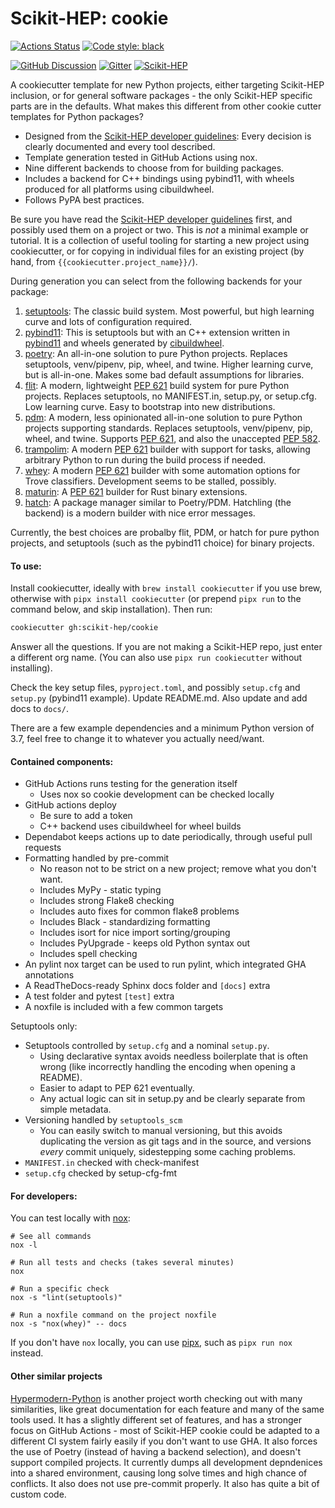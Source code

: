 # Scikit-HEP: cookie

[![Actions Status][actions-badge]][actions-link]
[![Code style: black][black-badge]][black-link]

[![GitHub Discussion][github-discussions-badge]][github-discussions-link]
[![Gitter][gitter-badge]][gitter-link]
[![Scikit-HEP][sk-badge]](https://scikit-hep.org/)

A cookiecutter template for new Python projects, either targeting Scikit-HEP
inclusion, or for general software packages - the only Scikit-HEP specific
parts are in the defaults. What makes this different from other cookie cutter
templates for Python packages?

* Designed from the [Scikit-HEP developer guidelines][]: Every decision is
  clearly documented and every tool described.
* Template generation tested in GitHub Actions using nox.
* Nine different backends to choose from for building packages.
* Includes a backend for C++ bindings using pybind11, with wheels produced for
  all platforms using cibuildwheel.
* Follows PyPA best practices.

Be sure you have read the [Scikit-HEP developer guidelines][] first, and
possibly used them on a project or two. This is _not_ a minimal example
or tutorial. It is a collection of useful tooling for starting a new project
using cookiecutter, or for copying in individual files for an existing project
(by hand, from `{{cookiecutter.project_name}}/`).

During generation you can select from the following backends for your package:

1. [setuptools][]: The classic build system. Most powerful, but high learning curve
   and lots of configuration required.
2. [pybind11][]: This is setuptools but with an C++ extension written in [pybind11][]
   and wheels generated by [cibuildwheel][].
3. [poetry][]: An all-in-one solution to pure Python projects. Replaces
   setuptools, venv/pipenv, pip, wheel, and twine. Higher learning curve, but
   is all-in-one. Makes some bad default assumptions for libraries.
4. [flit][]: A modern, lightweight [PEP 621][] build system for pure Python
   projects. Replaces setuptools, no MANIFEST.in, setup.py, or setup.cfg. Low
   learning curve. Easy to bootstrap into new distributions.
5. [pdm][]: A modern, less opinionated all-in-one solution to pure Python
   projects supporting standards. Replaces setuptools, venv/pipenv, pip, wheel,
   and twine. Supports [PEP 621][], and also the unaccepted [PEP 582][].
6. [trampolim][]: A modern [PEP 621][] builder with support for tasks, allowing
   arbitrary Python to run during the build process if needed.
7. [whey][]: A modern [PEP 621][] builder with some automation options for Trove
   classifiers. Development seems to be stalled, possibly.
8. [maturin][]: A [PEP 621][] builder for Rust binary extensions. 
9. [hatch][]: A package manager similar to Poetry/PDM. Hatchling (the backend) is
   a modern builder with nice error messages.
   
Currently, the best choices are probalby flit, PDM, or hatch for pure python projects,
and setuptools (such as the pybind11 choice) for binary projects.

#### To use:

Install cookiecutter, ideally with `brew install cookiecutter` if you use brew,
otherwise with `pipx install cookiecutter` (or prepend `pipx run` to the
command below, and skip installation). Then run:


```bash
cookiecutter gh:scikit-hep/cookie
```

Answer all the questions. If you are not making a Scikit-HEP repo, just enter a
different org name. (You can also use `pipx run cookiecutter` without installing).

Check the key setup files, `pyproject.toml`, and possibly `setup.cfg` and
`setup.py` (pybind11 example). Update README.md. Also update and add docs to
`docs/`.

There are a few example dependencies and a minimum Python version of 3.7,
feel free to change it to whatever you actually need/want.

#### Contained components:

* GitHub Actions runs testing for the generation itself
    - Uses nox so cookie development can be checked locally
* GitHub actions deploy
    - Be sure to add a token
    - C++ backend uses cibuildwheel for wheel builds
* Dependabot keeps actions up to date periodically, through useful pull requests
* Formatting handled by pre-commit
    - No reason not to be strict on a new project; remove what you don't want.
    - Includes MyPy - static typing
    - Includes strong Flake8 checking
    - Includes auto fixes for common flake8 problems
    - Includes Black - standardizing formatting
    - Includes isort for nice import sorting/grouping
    - Includes PyUpgrade - keeps old Python syntax out
    - Includes spell checking
* An pylint nox target can be used to run pylint, which integrated GHA annotations
* A ReadTheDocs-ready Sphinx docs folder and `[docs]` extra
* A test folder and pytest `[test]` extra
* A noxfile is included with a few common targets

Setuptools only:

* Setuptools controlled by `setup.cfg` and a nominal `setup.py`.
    - Using declarative syntax avoids needless boilerplate that is often wrong
      (like incorrectly handling the encoding when opening a README).
    - Easier to adapt to PEP 621 eventually.
    - Any actual logic can sit in setup.py and be clearly separate from simple
      metadata.
* Versioning handled by `setuptools_scm`
    - You can easily switch to manual versioning, but this avoids duplicating
      the version as git tags and in the source, and versions _every_ commit
      uniquely, sidestepping some caching problems.
* `MANIFEST.in` checked with check-manifest
* `setup.cfg` checked by setup-cfg-fmt


#### For developers:

You can test locally with [nox][]:

```console
# See all commands
nox -l

# Run all tests and checks (takes several minutes)
nox

# Run a specific check
nox -s "lint(setuptools)"

# Run a noxfile command on the project noxfile
nox -s "nox(whey)" -- docs
```

If you don't have `nox` locally, you can use [pipx][], such as `pipx run nox` instead.

#### Other similar projects

[Hypermodern-Python][hypermodern] is another project worth checking out
with many similarities, like great documentation for each feature and
many of the same tools used. It has a slightly different set of features,
and has a stronger focus on GitHub Actions - most of Scikit-HEP cookie
could be adapted to a different CI system fairly easily if you don't want
to use GHA. It also forces the use of Poetry (instead of having a backend
selection), and doesn't support compiled projects. It currently dumps all
development depndenices into a shared environment, causing long solve times
and high chance of conflicts. It also does not use pre-commit properly. It
also has quite a bit of custom code.

[actions-badge]:            https://github.com/scikit-hep/cookie/workflows/CI/badge.svg
[actions-link]:             https://github.com/scikit-hep/cookie/actions
[black-badge]:              https://img.shields.io/badge/code%20style-black-000000.svg
[black-link]:               https://github.com/psf/black
[conda-badge]:              https://img.shields.io/conda/vn/conda-forge/cookie
[conda-link]:               https://github.com/conda-forge/cookie-feedstock
[github-discussions-badge]: https://img.shields.io/static/v1?label=Discussions&message=Ask&color=blue&logo=github
[github-discussions-link]:  https://github.com/scikit-hep/cookie/discussions
[gitter-badge]:             https://badges.gitter.im/Scikit-HEP/community.svg
[gitter-link]:              https://gitter.im/Scikit-HEP/community?utm_source=badge&utm_medium=badge&utm_campaign=pr-badge
[sk-badge]:                 https://scikit-hep.org/assets/images/Scikit--HEP-Project-blue.svg

[Scikit-HEP developer guidelines]: https://scikit-hep.org/developer

[cibuildwheel]: https://cibuildwheel.readthedocs.io/en/stable/
[flit]:         https://flit.readthedocs.io/en/latest/
[nox]:          https://nox.thea.codes/en/stable/
[pdm]:          https://pdm.fming.dev
[poetry]:       https://python-poetry.org
[pybind11]:     https://pybind11.readthedocs.io/en/stable/
[setuptools]:   https://setuptools.readthedocs.io/en/latest/
[trampolim]:    https://trampolim.readthedocs.io/en/latest/
[pipx]:         https://pypa.github.io/pipx/
[whey]:         https://whey.readthedocs.io/en/latest/
[maturin]:      https://maturin.rs
[hypermodern]:  https://github.com/cjolowicz/cookiecutter-hypermodern-python
[hatch]:    https://github.com/ofek/hatch

[PEP 582]: https://www.python.org/dev/peps/pep-0582
[PEP 621]: https://www.python.org/dev/peps/pep-0621
